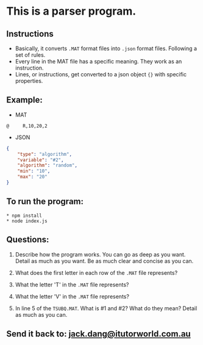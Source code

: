 # This is a parser program.

## Instructions
* Basically, it converts `.MAT` format files into `.json` format files. Following a set of rules.
* Every line in the MAT file has a specific meaning. They work as an instruction. 
* Lines, or instructions, get converted to a json object `{}` with specific properties.

## Example:
* MAT
```
@     R,10,20,2
```

* JSON
```json
{
    "type": "algorithm",
    "variable": "#2",
    "algorithm": "random",
    "min": "10",
    "max": "20"
}
```

## To run the program:

    * npm install
    * node index.js

## Questions:

1) Describe how the program works. You can go as deep as you want. Detail as much as you want. Be as much clear and concise as you can.

2) What does the first letter in each row of the `.MAT` file represents?

3) What the letter 'T' in the `.MAT` file represents?

4) What the letter 'V' in the `.MAT` file represents?

5) In line 5 of the `TSUBQ.MAT`. What is #1 and #2? What do they mean? Detail as much as you can.


## Send it back to: jack.dang@itutorworld.com.au